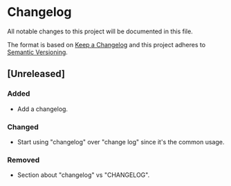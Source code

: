 # Changelog

All notable changes to this project will be documented in this file.

The format is based on [Keep a Changelog](http://keepachangelog.com/en/1.0.0/)
and this project adheres to [Semantic Versioning](http://semver.org/spec/v2.0.0.html).

## [Unreleased]

### Added
- Add a changelog.

### Changed
- Start using "changelog" over "change log" since it's the common usage.

### Removed
- Section about "changelog" vs "CHANGELOG".
